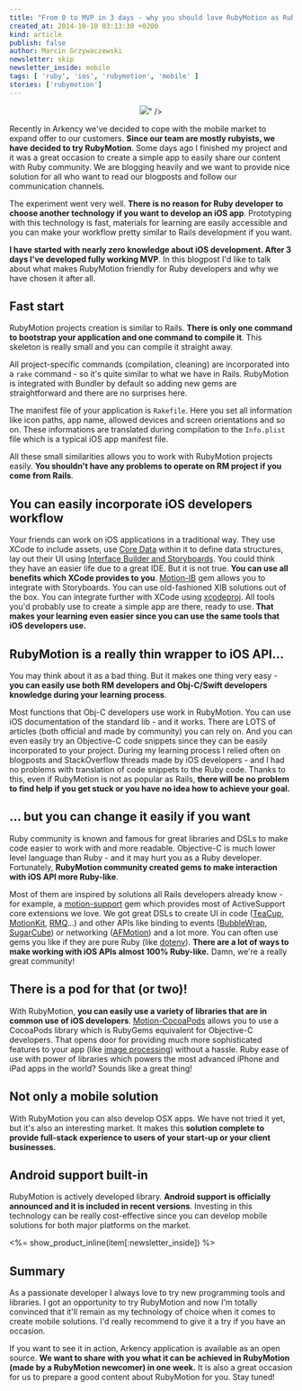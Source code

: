 ```yaml
---
title: "From 0 to MVP in 3 days - why you should love RubyMotion as Ruby developer"
created_at: 2014-10-10 03:13:30 +0200
kind: article
publish: false
author: Marcin Grzywaczewski
newsletter: skip
newsletter_inside: mobile
tags: [ 'ruby', 'ios', 'rubymotion', 'mobile' ]
stories: ['rubymotion']
---
```


<p>
  <figure align="center">
    <img src="<%= src_fit("from-0-to-mvp-rubymotion/header-image.jpg") %>" />
  </figure>
</p>

Recently in Arkency we've decided to cope with the mobile market to expand offer to our customers. **Since our team are mostly rubyists, we have decided to try RubyMotion**. Some days ago I finished my project and it was a great occasion to create a simple app to easily share our content with Ruby community. We are blogging heavily and we want to provide nice solution for all who want to read our blogposts and follow our communication channels.

The experiment went very well. **There is no reason for Ruby developer to choose another technology if you want to develop an iOS app**. Prototyping with this technology is fast, materials for learning are easily accessible and you can make your workflow pretty similar to Rails development if you want.

**I have started with nearly zero knowledge about iOS development. After 3 days I've developed fully working MVP**. In this blogpost I'd like to talk about what makes RubyMotion friendly for Ruby developers and why we have chosen it after all.

<!-- more -->

## Fast start

RubyMotion projects creation is similar to Rails. **There is only one command to bootstrap your application and one command to compile it**. This skeleton is really small and you can compile it straight away. 

All project-specific commands (compilation, cleaning) are incorporated into a `rake` command - so it's quite similar to what we have in Rails. RubyMotion is integrated with Bundler by default so adding new gems are straightforward and there are no surprises here.

The manifest file of your application is `Rakefile`. Here you set all information like icon paths, app name, allowed devices and screen orientations and so on. These informations are translated during compilation to the `Info.plist` file which is a typical iOS app manifest file.

All these small similarities allows you to work with RubyMotion projects easily. **You shouldn't have any problems to operate on RM project if you come from Rails**.

## You can easily incorporate iOS developers workflow

Your friends can work on iOS applications in a traditional way. They use XCode to include assets, use [Core Data](http://en.wikipedia.org/wiki/Core_Data) within it to define data structures, lay out their UI using [Interface Builder and Storyboards](https://developer.apple.com/xcode/interface-builder/). You could think they have an easier life due to a great IDE. But it is not true. **You can use all benefits which XCode provides to you**. [Motion-IB](https://github.com/rubymotion/ib) gem allows you to integrate with Storyboards. You can use old-fashioned XIB solutions out of the box. You can integrate further with XCode using [xcodeproj](https://github.com/CocoaPods/Xcodeproj). All tools you'd probably use to create a simple app are there, ready to use. **That makes your learning even easier since you can use the same tools that iOS developers use.**

## RubyMotion is a really thin wrapper to iOS API...

You may think about it as a bad thing. But it makes one thing very easy - **you can easily use both RM developers and Obj-C/Swift developers knowledge during your learning process**.

Most functions that Obj-C developers use work in RubyMotion. You can use iOS documentation of the standard lib - and it works. There are LOTS of articles (both official and made by community) you can rely on. And you can even easily try an Objective-C code snippets since they can be easily incorporated to your project. During my learning process I relied often on blogposts and StackOverflow threads made by iOS developers - and I had no problems with translation of code snippets to the Ruby code. Thanks to this, even if RubyMotion is not as popular as Rails, **there will be no problem to find help if you get stuck or you have no idea how to achieve your goal.**

## ... but you can change it easily if you want

Ruby community is known and famous for great libraries and DSLs to make code easier to work with and more readable. Objective-C is much lower level language than Ruby - and it may hurt you as a Ruby developer. Fortunately, **RubyMotion community created gems to make interaction with iOS API more Ruby-like**. 

Most of them are inspired by solutions all Rails developers already know - for example, a [motion-support](https://github.com/rubymotion/motion-support) gem which provides most of ActiveSupport core extensions we love. We got great DSLs to create UI in code ([TeaCup](https://github.com/colinta/teacup), [MotionKit](https://github.com/motion-kit/motion-kit), [RMQ](https://github.com/infinitered/rmq)...) and other APIs like binding to events ([BubbleWrap](https://github.com/rubymotion/BubbleWrap), [SugarCube](https://github.com/rubymotion/sugarcube)) or networking ([AFMotion](https://github.com/clayallsopp/afmotion)) and a lot more. You can often use gems you like if they are pure Ruby (like [dotenv](https://github.com/bkeepers/dotenv)). **There are a lot of ways to make working with iOS APIs almost 100% Ruby-like.** Damn, we're a really great community!

## There is a pod for that (or two)!

With RubyMotion, **you can easily use a variety of libraries that are in common use of iOS developers**. [Motion-CocoaPods](https://github.com/HipByte/motion-cocoapods) allows you to use a CocoaPods library which is RubyGems equivalent for Objective-C developers. That opens door for providing much more sophisticated features to your app (like [image processing](https://github.com/under-os/under-os-image)) without a hassle. Ruby ease of use with power of libraries which powers the most advanced iPhone and iPad apps in the world? Sounds like a great thing!

## Not only a mobile solution

With RubyMotion you can also develop OSX apps. We have not tried it yet, but it's also an interesting market. It makes this **solution complete to provide full-stack experience to users of your start-up or your client businesses.**

## Android support built-in

RubyMotion is actively developed library. **Android support is officially announced and it is included in recent versions**. Investing in this technology can be really cost-effective since you can develop mobile solutions for both major platforms on the market.

<%= show_product_inline(item[:newsletter_inside]) %>

## Summary

As a passionate developer I always love to try new programming tools and libraries. I got an opportunity to try RubyMotion and now I'm totally convinced that it'll remain as my technology of choice when it comes to create mobile solutions. I'd really recommend to give it a try if you have an occasion.

If you want to see it in action, Arkency application is available as an open source. **We want to share with you what it can be achieved in RubyMotion (made by a RubyMotion newcomer) in one week.** It is also a great occasion for us to prepare a good content about RubyMotion for you. Stay tuned!

